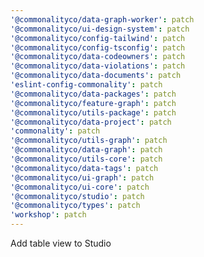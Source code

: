 ```yaml
---
'@commonalityco/data-graph-worker': patch
'@commonalityco/ui-design-system': patch
'@commonalityco/config-tailwind': patch
'@commonalityco/config-tsconfig': patch
'@commonalityco/data-codeowners': patch
'@commonalityco/data-violations': patch
'@commonalityco/data-documents': patch
'eslint-config-commonality': patch
'@commonalityco/data-packages': patch
'@commonalityco/feature-graph': patch
'@commonalityco/utils-package': patch
'@commonalityco/data-project': patch
'commonality': patch
'@commonalityco/utils-graph': patch
'@commonalityco/data-graph': patch
'@commonalityco/utils-core': patch
'@commonalityco/data-tags': patch
'@commonalityco/ui-graph': patch
'@commonalityco/ui-core': patch
'@commonalityco/studio': patch
'@commonalityco/types': patch
'workshop': patch
---
```


Add table view to Studio
